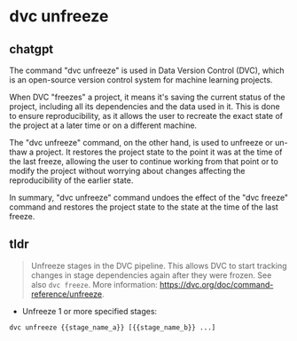 # dvc unfreeze 
## chatgpt 
The command "dvc unfreeze" is used in Data Version Control (DVC), which is an open-source version control system for machine learning projects. 

When DVC "freezes" a project, it means it's saving the current status of the project, including all its dependencies and the data used in it. This is done to ensure reproducibility, as it allows the user to recreate the exact state of the project at a later time or on a different machine. 

The "dvc unfreeze" command, on the other hand, is used to unfreeze or un-thaw a project. It restores the project state to the point it was at the time of the last freeze, allowing the user to continue working from that point or to modify the project without worrying about changes affecting the reproducibility of the earlier state.

In summary, "dvc unfreeze" command undoes the effect of the "dvc freeze" command and restores the project state to the state at the time of the last freeze. 

## tldr 
 
> Unfreeze stages in the DVC pipeline.
> This allows DVC to start tracking changes in stage dependencies again after they were frozen.
> See also `dvc freeze`.
> More information: <https://dvc.org/doc/command-reference/unfreeze>.

- Unfreeze 1 or more specified stages:

`dvc unfreeze {{stage_name_a}} [{{stage_name_b}} ...]`
